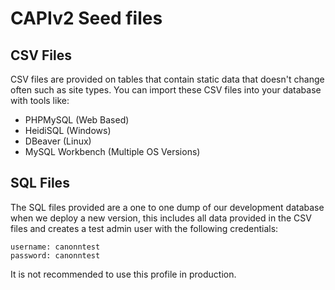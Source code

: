 # CAPIv2 Seed files

## CSV Files

CSV files are provided on tables that contain static data that doesn't change often such as site types. You can import these CSV files into your database with tools like:

* PHPMySQL (Web Based)
* HeidiSQL (Windows)
* DBeaver (Linux)
* MySQL Workbench (Multiple OS Versions)

## SQL Files

The SQL files provided are a one to one dump of our development database when we deploy a new version, this includes all data provided in the CSV files and creates a test admin user with the following credentials:

```
username: canonntest
password: canonntest
```

It is not recommended to use this profile in production.
